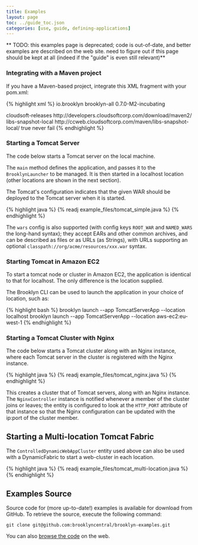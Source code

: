 ```yaml
---
title: Examples
layout: page
toc: ../guide_toc.json
categories: [use, guide, defining-applications]
---
```


** TODO: this examples page is deprecated;
code is out-of-date, and better examples are described on the web site.
need to figure out if this page should be kept at all
(indeed if the "guide" is even still relevant)**


### Integrating with a Maven project

If you have a Maven-based project, integrate this XML fragment with your pom.xml:

<!-- TODO this should import from the downloads page -->

{% highlight xml %}
<dependencies>
	<dependency>
		<groupId>io.brooklyn</groupId>
		<artifactId>brooklyn-all</artifactId>
		<version>0.7.0-M2-incubating</version>  <!-- BROOKLYN_VERSION -->
	</dependency>
</dependencies>
 
<repository>
    <id>cloudsoft-releases</id>
    <url>http://developers.cloudsoftcorp.com/download/maven2/</url>
</repository>
<repository>
    <id>libs-snapshot-local</id>
    <url>http://ccweb.cloudsoftcorp.com/maven/libs-snapshot-local/</url>
    <snapshots>
        <enabled>true</enabled>
        <updatePolicy>never</updatePolicy>
        <checksumPolicy>fail</checksumPolicy>
    </snapshots>
</repository>
{% endhighlight %}


### Starting a Tomcat Server

The code below starts a Tomcat server on the local machine.

The ``main`` method defines the application, and passes it to the ``BrooklynLauncher`` to be managed. 
It is then started in a localhost location (other locations are shown in the next section).

The Tomcat's configuration indicates that the given WAR should be deployed to the Tomcat server when it is started.

{% highlight java %}
{% readj example_files/tomcat_simple.java %}
{% endhighlight %}

The ``wars`` config is also supported (with config keys ``ROOT_WAR`` and ``NAMED_WARS`` the long-hand syntax);
they accept EARs and other common archives, and can be described as files or as URLs (as Strings), 
with URLs supporting an optional ``classpath://org/acme/resources/xxx.war`` syntax.


### Starting Tomcat in Amazon EC2

To start a tomcat node or cluster in Amazon EC2, the application is identical to that for localhost. 
The only difference is the location supplied.

The Brooklyn CLI can be used to launch the application in your choice of location, such as:

{% highlight bash %}
brooklyn launch --app TomcatServerApp --location localhost
brooklyn launch --app TomcatServerApp --location aws-ec2:eu-west-1
{% endhighlight %}

 
### Starting a Tomcat Cluster with Nginx

The code below starts a Tomcat cluster along with an Nginx instance, where each Tomcat server in the cluster is registered with the Nginx instance.

{% highlight java %}
{% readj example_files/tomcat_nginx.java %}
{% endhighlight %}

This creates a cluster that of Tomcat servers, along with an Nginx instance. The ``NginxController`` instance
is notified whenever a member of the cluster joins or leaves; the entity is configured to look at the ``HTTP_PORT``
attribute of that instance so that the Nginx configuration can be updated with the ip:port of the cluster member.

<!---
TODO things may need tidying (paragraphs, and/or eliminating any extra setConfig calls, though looks like these have gone)
-->


Starting a Multi-location Tomcat Fabric
---------------------------------------

<!---
TODO this example should use several cloud providers, including Openshift, and use GeoDNS, 
and maybe a data store and/or messaging service; it is the last "most advanced" example
-->

<!---
FIXME Discuss above comment with Aled/Alex as it is contentious
-->

The ``ControlledDynamicWebAppCluster`` entity used above can also be used with a DynamicFabric to start
a web-cluster in each location.

{% highlight java %}
{% readj example_files/tomcat_multi-location.java %}
{% endhighlight %}


Examples Source
---------------

Source code for (more up-to-date!) examples is available for download from GitHub. To retrieve the source, execute the following command:

    git clone git@github.com:brooklyncentral/brooklyn-examples.git

You can also [browse the code](https://github.com/brooklyncentral/brooklyn-examples) on the web.
